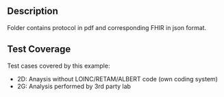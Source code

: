 ## Description

Folder contains protocol in pdf and corresponding FHIR in json format.

## Test Coverage

Test cases covered by this example:
* 2D: Anaysis without LOINC/RETAM/ALBERT code (own coding system)
* 2G: Analysis performed by 3rd party lab
